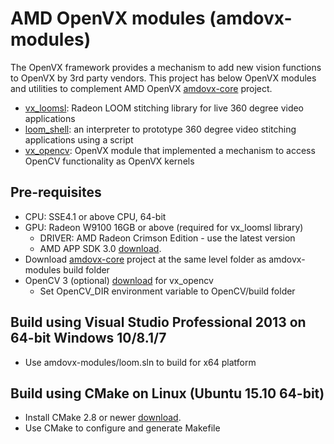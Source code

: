# AMD OpenVX modules (amdovx-modules)
The OpenVX framework provides a mechanism to add new vision functions to OpenVX by 3rd party vendors. This project has below OpenVX modules and utilities to complement AMD OpenVX [amdovx-core](https://github.com/GPUOpen-ProfessionalCompute-Libraries/amdovx-core) project.
* [vx_loomsl](https://github.com/GPUOpen-ProfessionalCompute-Libraries/amdovx-modules/tree/master/vx_loomsl/README.md): Radeon LOOM stitching library for live 360 degree video applications
* [loom_shell](https://github.com/GPUOpen-ProfessionalCompute-Libraries/amdovx-modules/tree/master/utils/loom_shell/README.md): an interpreter to prototype 360 degree video stitching applications using a script
* [vx_opencv](https://github.com/GPUOpen-ProfessionalCompute-Libraries/amdovx-modules/tree/master/vx_opencv/README.md): OpenVX module that implemented a mechanism to access OpenCV functionality as OpenVX kernels

## Pre-requisites
* CPU: SSE4.1 or above CPU, 64-bit
* GPU: Radeon W9100 16GB or above (required for vx_loomsl library)
  * DRIVER: AMD Radeon Crimson Edition - use the latest version
  * AMD APP SDK 3.0 [download](http://developer.amd.com/tools-and-sdks/opencl-zone/amd-accelerated-parallel-processing-app-sdk/).
* Download [amdovx-core](https://github.com/GPUOpen-ProfessionalCompute-Libraries/amdovx-core) project at the same level folder as amdovx-modules build folder
* OpenCV 3 (optional) [download](https://github.com/opencv/opencv/releases) for vx_opencv
  * Set OpenCV_DIR environment variable to OpenCV/build folder

## Build using Visual Studio Professional 2013 on 64-bit Windows 10/8.1/7
* Use amdovx-modules/loom.sln to build for x64 platform

## Build using CMake on Linux (Ubuntu 15.10 64-bit)
* Install CMake 2.8 or newer [download](http://cmake.org/download/).
* Use CMake to configure and generate Makefile
